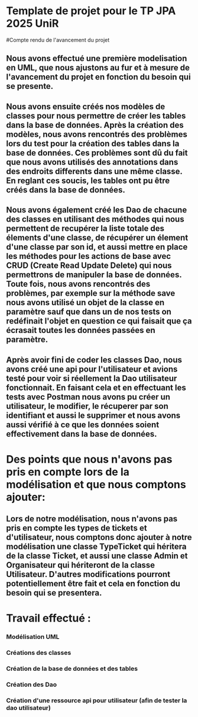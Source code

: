 # Template de projet pour le TP JPA 2025 UniR
#Compte rendu de l'avancement du projet

## Nous avons effectué une première modelisation en UML, que nous ajustons au fur et à mesure de l'avancement du projet en fonction du besoin qui se presente.

## Nous avons ensuite créés nos modèles de classes pour nous permettre de créer les tables dans la base de données. Après la création des modèles, nous avons rencontrés des problèmes lors du test pour la création des tables dans la base de données. Ces problèmes sont dû du fait que nous avons utilisés des annotations dans des endroits differents dans une même classe. En reglant ces soucis, les tables ont pu être créés dans la base de données.

## Nous avons également créé les Dao de chacune des classes en utilisant des méthodes qui nous permettent de recupérer la liste totale des élements d'une classe, de récupérer un élement d'une classe par son id, et aussi mettre en place les méthodes pour les actions de base avec CRUD (Create Read Update Delete) qui nous permettrons de manipuler la base de données. Toute fois, nous avons rencontrés des problèmes, par exemple sur la méthode save nous avons utilisé un objet de la classe en paramètre sauf que dans un de nos tests on redéfinait l'objet en question ce qui faisait que ça écrasait toutes les données passées en paramètre.

## Après avoir fini de coder les classes Dao, nous avons créé une api pour l'utilisateur et avions testé pour voir si réellement la Dao utilisateur fonctionnait. En faisant cela et en effectuant les tests avec Postman nous avons pu créer un utilisateur, le modifier, le récuperer par son identifiant et aussi le supprimer et nous avons aussi vérifié à ce que les données soient effectivement dans la base de données.


# Des points que nous n'avons pas pris en compte lors de la modélisation et que nous comptons ajouter:
##  Lors de notre modélisation, nous n'avons pas pris en compte les types de tickets et d'utilisateur, nous comptons donc ajouter à notre modélisation une classe TypeTicket qui héritera de la classe Ticket, et aussi une classe Admin et Organisateur qui hériteront de la classe Utilisateur. D'autres modifications pourront potentiellement être fait et cela en fonction du besoin qui se presentera.

# Travail effectué : 
### Modélisation UML
### Créations des classes
### Création de la base de données et des tables
### Création des Dao
### Création d'une ressource api pour utilisateur (afin de tester la dao utilisateur)




